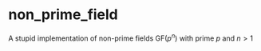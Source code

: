 # non_prime_field
A stupid implementation of non-prime fields $\mathrm{GF}(p^n)$ with prime $p$ and $n>1$
